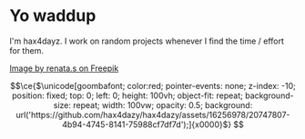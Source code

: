# Yo waddup

I'm hax4dayz. I work on random projects whenever I find the time / effort for them. 

[Image by renata.s on Freepik](https://www.freepik.com/free-vector/seamless-pattern-colorful-leaves_14685668.htm)

```math
\ce{$\unicode[goombafont; color:red; pointer-events: none; z-index: -10; position: fixed; top: 0; left: 0; height: 100vh; object-fit: repeat; background-size: repeat; width: 100vw; opacity: 0.5; background: url('https://github.com/hax4dazy/hax4dazy/assets/16256978/20747807-4b94-4745-8141-75988cf7df7d');]{x0000}$}
